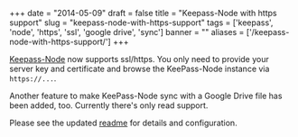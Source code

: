 
+++
date = "2014-05-09"
draft = false
title = "Keepass-Node with https support"
slug = "keepass-node-with-https-support"
tags = ['keepass', 'node', 'https', 'ssl', 'google drive', 'sync']
banner = ""
aliases = ['/keepass-node-with-https-support/']
+++

[Keepass-Node](https://github.com/gesellix/keepass-node) now supports ssl/https. You only need to provide your server key and certificate and browse the KeePass-Node instance via `https://...`.

Another feature to make KeePass-Node sync with a Google Drive file has been added, too. Currently there's only read support.

Please see the updated [readme](https://github.com/gesellix/keepass-node/blob/master/README.md) for details and configuration.


